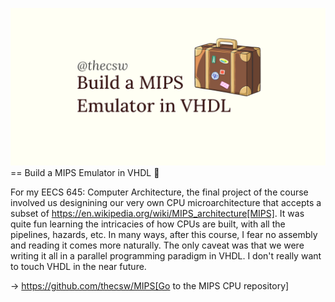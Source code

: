 ![preview](./preview.png)
== Build a MIPS Emulator in VHDL 💼

For my EECS 645: Computer Architecture, the final project of the course
involved us designining our very own CPU microarchitecture that accepts
a subset of https://en.wikipedia.org/wiki/MIPS_architecture[MIPS]. It
was quite fun learning the intricacies of how CPUs are built, with all
the pipelines, hazards, etc. In many ways, after this course, I fear no
assembly and reading it comes more naturally. The only caveat was that
we were writing it all in a parallel programming paradigm in VHDL. I
don't really want to touch VHDL in the near future.

-> https://github.com/thecsw/MIPS[Go to the MIPS CPU repository]
